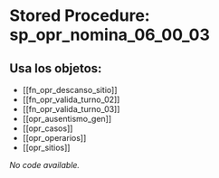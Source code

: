 # Stored Procedure: sp_opr_nomina_06_00_03

## Usa los objetos:
- [[fn_opr_descanso_sitio]]
- [[fn_opr_valida_turno_02]]
- [[fn_opr_valida_turno_03]]
- [[opr_ausentismo_gen]]
- [[opr_casos]]
- [[opr_operarios]]
- [[opr_sitios]]

*No code available.*
